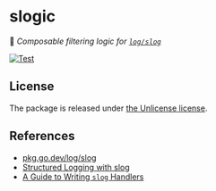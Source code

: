 # slogic

🧠 _Composable filtering logic for [`log/slog`](https://pkg.go.dev/log/slog)_

[![Test](https://github.com/lukephillippi/slogic/actions/workflows/test.yaml/badge.svg)](https://github.com/lukephillippi/slogic/actions/workflows/test.yaml)

## License

The package is released under [the Unlicense license](./LICENSE.md).

## References

- [pkg.go.dev/log/slog](https://pkg.go.dev/log/slog)
- [Structured Logging with slog](https://go.dev/blog/slog)
- [A Guide to Writing `slog` Handlers](https://github.com/golang/example/blob/master/slog-handler-guide/README.md)

